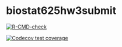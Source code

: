 # biostat625hw3submit
<!-- badges: start -->
  [![R-CMD-check](https://github.com/jsdrquq/biostat625hw3submit/actions/workflows/R-CMD-check.yaml/badge.svg)](https://github.com/jsdrquq/biostat625hw3submit/actions/workflows/R-CMD-check.yaml)
  <!-- badges: end -->
  
 <!-- badges: start -->
  [![Codecov test coverage](https://codecov.io/gh/jsdrquq/biostat625hw3submit/branch/master/graph/badge.svg)](https://app.codecov.io/gh/jsdrquq/biostat625hw3submit?branch=master)
  <!-- badges: end -->
